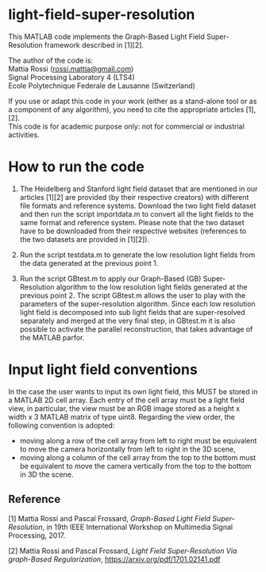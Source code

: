 # light-field-super-resolution
This MATLAB code implements the Graph-Based Light Field Super-Resolution framework described in [1][2].

The author of the code is:  
Mattia Rossi (rossi.mattia@gmail.com)  
Signal Processing Laboratory 4 (LTS4)  
Ecole Polytechnique Federale de Lausanne (Switzerland)

If you use or adapt this code in your work (either as a stand-alone tool or as a component of any algorithm), you need to cite the appropriate articles [1],[2].  
This code is for academic purpose only: not for commercial or industrial activities.

# How to run the code

1. The Heidelberg and Stanford light field dataset that are mentioned in our articles [1][2] are provided (by their respective creators) with different file formats and reference systems. Download the two light field dataset and then run the script importdata.m to convert all the light fields to the same format and reference system. Please note that the two dataset have to be downloaded from their respective websites (references to the two datasets are provided in [1][2]).

2. Run the script testdata.m to generate the low resolution light fields from the data generated at the previous point 1.

3. Run the script GBtest.m to apply our Graph-Based (GB) Super-Resolution algorithm to the low resolution light fields generated at the previous point 2. The script GBtest.m allows the user to play with the parameters of the super-resolution algorithm. Since each low resolution light field is decomposed into sub light fields that are super-resolved separately and merged at the very final step, in GBtest.m it is also possible to activate the parallel reconstruction, that takes advantage of the MATLAB parfor.

# Input light field conventions
In the case the user wants to input its own light field, this MUST be stored in a MATLAB 2D cell array. Each entry of the cell array must be a light field view, in particular, the view must be an RGB image stored as a height x width x 3 MATLAB matrix of type uint8.
Regarding the view order, the following convention is adopted:
- moving along a row of the cell array from left to right must be equivalent to move the camera horizontally from left to right in the 3D scene,
- moving along a column of the cell array from the top to the bottom must be equivalent to move the camera vertically from the top to the bottom in 3D the scene.

## Reference
[1] Mattia Rossi and Pascal Frossard, *Graph-Based Light Field Super-Resolution*, in 19th IEEE International Workshop on Multimedia Signal Processing, 2017.

[2] Mattia Rossi and Pascal Frossard, *Light Field Super-Resolution Via graph-Based Regularization*, https://arxiv.org/pdf/1701.02141.pdf
